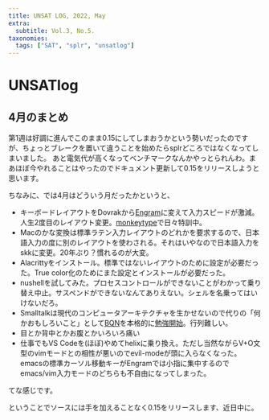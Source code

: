 ```yaml
---
title: UNSAT LOG, 2022, May
extra:
  subtitle: Vol.3, No.5.
taxonomies:
  tags: ["SAT", "splr", "unsatlog"]
---
```

# UNSATlog

## 4月のまとめ

第1週は好調に進んでこのまま0.15にしてしまおうかという勢いだったのですが、ちょっとブレークを置いて違うことを始めたらsplrどころではなくなってしまいました。
あと電気代が高くなってベンチマークなんかやっとられんわ。まあほぼ今やれることはやったのでドキュメント更新して0.15をリリースしようと思います。

ちなみに、では4月はどういう月だったかというと、

- キーボードレイアウトをDovrakから[Engram](https://engram.dev/)に変えて入力スピードが激減。人生2度目のレイアウト変更。[monkeytype](https://monkeytype.com/)で日々特訓中。
- Macのかな変換は標準ラテン入力レイアウトのどれかを要求するので、日本語入力の度に別のレイアウトを使わされる。それはいやなので日本語入力をskkに変更。20年ぶり？慣れるのが大変。
- Alacrittyをインストール。標準ではないレイアウトのために設定が必要だった。True color化のためにまた設定とインストールが必要だった。
- nushellを試してみた。プロセスコントロールができないことがわかって乗り替え中止。サスペンドができないなんてありえない。シェルを名乗ってはいけないだろ。
- Smalltalkは現代のコンピュータアーキテクチャを生かせないので代りの「何かおもしろいこと」として[BQN](https://mlochbaum.github.io/BQN/index.html)を本格的に[勉強開始](https://github.com/shnarazk/learn-bqn)。行列難しい。
- 目とか背中とかお腹とかいろいろ痛い
- 仕事でもVS Codeを(ほぼ)やめてhelixに乗り換え。ただし当然ながらV+O文型のvimモードとの相性が悪いのでevil-modeが頭に入らなくなった。emacsの標準カーソル移動キーがEngramでは小指に集中するのでemacs/vim入力モードのどちらも不自由になってしまった。

てな感じです。

ということでソースには手を加えることなく0.15をリリースします、近日中に。
